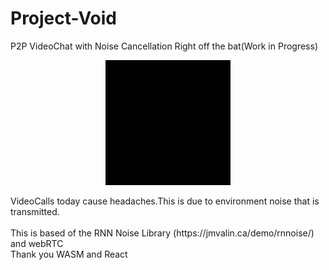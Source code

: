 # Project-Void
P2P VideoChat with Noise Cancellation
Right off the bat(Work in Progress)
<br>                                       
<p align="center">
    <img src="./images/Project-void.gif" width=200/>
</p>                                                                                   
VideoCalls today cause headaches.This is due to environment noise that is transmitted.<br>
<br>
This is based of the RNN Noise Library (https://jmvalin.ca/demo/rnnoise/)<br>
and webRTC
<br>
Thank you WASM and React
